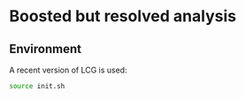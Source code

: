 # Boosted but resolved analysis

## Environment

A recent version of LCG is used:
```bash
source init.sh
```
